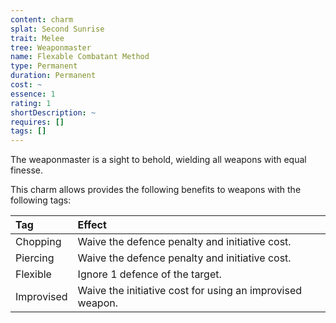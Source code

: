 ```yaml
---
content: charm
splat: Second Sunrise
trait: Melee
tree: Weaponmaster
name: Flexable Combatant Method
type: Permanent
duration: Permanent
cost: ~
essence: 1
rating: 1
shortDescription: ~
requires: []
tags: []
---
```


The weaponmaster is a sight to behold, wielding all weapons with equal finesse.

This charm allows  provides the following benefits to weapons with the following tags:

| Tag | Effect |
|:---------|:--|
| Chopping | Waive the defence penalty and initiative cost. |
| Piercing | Waive the defence penalty and initiative cost. |
| Flexible | Ignore 1 defence of the target. |
| Improvised | Waive the initiative cost for using an improvised weapon. |
